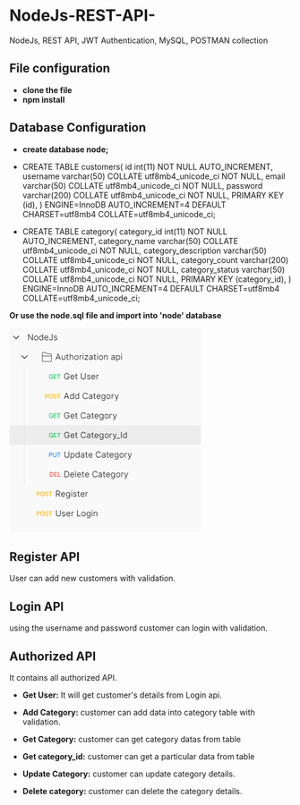 # NodeJs-REST-API-
NodeJs, REST API, JWT Authentication, MySQL, POSTMAN collection

## File configuration
* **clone the file**
* **npm install**

## Database Configuration
* **create database node;**



* CREATE TABLE customers(
  id int(11) NOT NULL AUTO_INCREMENT,
  username varchar(50) COLLATE utf8mb4_unicode_ci NOT NULL,
  email varchar(50) COLLATE utf8mb4_unicode_ci NOT NULL,
  password varchar(200) COLLATE utf8mb4_unicode_ci NOT NULL,
  PRIMARY KEY (id),
  ) ENGINE=InnoDB AUTO_INCREMENT=4 DEFAULT CHARSET=utf8mb4 COLLATE=utf8mb4_unicode_ci;



* CREATE TABLE category(
  category_id int(11) NOT NULL AUTO_INCREMENT,
  category_name varchar(50) COLLATE utf8mb4_unicode_ci NOT NULL,
  category_description varchar(50) COLLATE utf8mb4_unicode_ci NOT NULL,
  category_count varchar(200) COLLATE utf8mb4_unicode_ci NOT NULL,
  category_status varchar(50) COLLATE utf8mb4_unicode_ci NOT NULL,
  PRIMARY KEY (category_id),
  ) ENGINE=InnoDB AUTO_INCREMENT=4 DEFAULT CHARSET=utf8mb4 COLLATE=utf8mb4_unicode_ci;


**Or use the node.sql file and import into 'node' database**

![alt text](https://github.com/parththeepan/NodeJs-REST-API-/blob/master/document/postman.png?raw=true)

## Register API
User can add new customers with validation.

## Login API
using the username and password customer can login with validation.

## Authorized API
It contains all authorized API.

* **Get User:**
It will get customer's details from Login api.

* **Add Category:** 
customer can add data into category table with validation.

* **Get Category:**
customer can get category datas from table

* **Get category_id:**
customer can get a particular data from table

* **Update Category:**
customer can update category details.

* **Delete category:**
customer can delete the category details.

